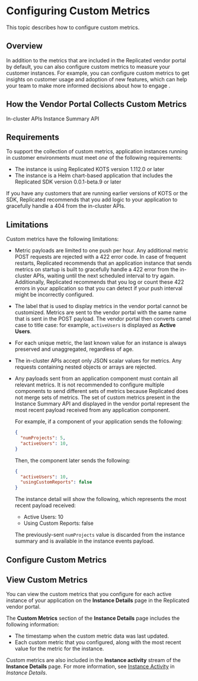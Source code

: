# Configuring Custom Metrics

This topic describes how to configure custom metrics.

## Overview

In addition to the metrics that are included in the Replicated vendor portal by default, you can also configure custom metrics to measure your customer instances. For example, you can configure custom metrics to get insights on customer usage and adoption of new features, which can help your team to make more informed decisions about how to engage .

## How the Vendor Portal Collects Custom Metrics

In-cluster APIs 
Instance Summary API

## Requirements

To support the collection of custom metrics, application instances running in customer environments must meet _one_ of the following requirements:
* The instance is using Replicated KOTS version 1.112.0 or later
* The instance is a Helm chart-based application that includes the Replicated SDK version 0.0.1-beta.9 or later

If you have any customers that are running earlier versions of KOTS or the SDK, Replicated recommends that you add logic to your application to gracefully handle a 404 from the in-cluster APIs.

## Limitations

Custom metrics have the following limitations:

* Metric payloads are limited to one push per hour. Any additional metric POST requests are rejected with a 422 error code. In case of frequent restarts, Replicated recommends that an application instance that sends metrics on startup is built to gracefully handle a 422 error from the in-cluster APIs, waiting until the next scheduled interval to try again. Additionally, Replicated recommends that you log or count these 422 errors in your application so that you can detect if your push interval might be incorrectly configured.

* The label that is used to display metrics in the vendor portal cannot be customized. Metrics are sent to the vendor portal with the same name that is sent in the POST payload. The vendor portal then converts camel case to title case: for example, `activeUsers` is displayed as **Active Users**.

* For each unique metric, the last known value for an instance is always preserved and unaggregated, regardless of age.

* The in-cluster APIs accept only JSON scalar values for metrics. Any requests containing nested objects or arrays are rejected.

* Any payloads sent from an application component must contain all relevant metrics. It is not recommended to configure multiple components to send different sets of metrics because Replicated does not merge sets of metrics. The set of custom metrics present in the Instance Summary API and displayed in the vendor portal represent the most recent payload received from any application component.

  For example, if a component of your application sends the following:

  ```json
  {
    "numProjects": 5,
    "activeUsers": 10,
  }
  ```

  Then, the component later sends the following:

  ```json
  {
    "activeUsers": 10,
    "usingCustomReports": false
  }
  ```

  The instance detail will show the following, which represents the most recent payload received:

    * Active Users: 10
    * Using Custom Reports: false

  The previously-sent `numProjects` value is discarded from the instance summary and is available in the instance events payload.

## Configure Custom Metrics

## View Custom Metrics

You can view the custom metrics that you configure for each active instance of your application on the **Instance Details** page in the Replicated vendor portal.

The **Custom Metrics** section of the **Instance Details** page includes the following information:
* The timestamp when the custom metric data was last updated.
* Each custom metric that you configured, along with the most recent value for the metric for the instance.

Custom metrics are also included in the **Instance activity** stream of the **Instance Details** page. For more information, see [Instance Activity](/vendor/instance-insights-details#instance-activity) in _Instance Details_.